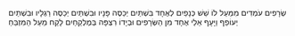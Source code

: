 שְׂרָפִים עֹמְדִים מִמַּעַל לוֹ שֵׁשׁ כְּנָפַיִם לְאֶחָד בִּשְׁתַּיִם יְכַסֶּה פָּנָיו וּבִשְׁתַּיִם יְכַסֶּה רַגְלָיו וּבִשְׁתַּיִם יְעוֹפֵף וַיָּעָף אֵלַי אֶחָד מִן הַשְּׂרָפִים וּבְיָדוֹ רִצְפָּה בְּמֶלְקַחַיִם לָקַח מֵעַל הַמִּזְבֵּחַ 